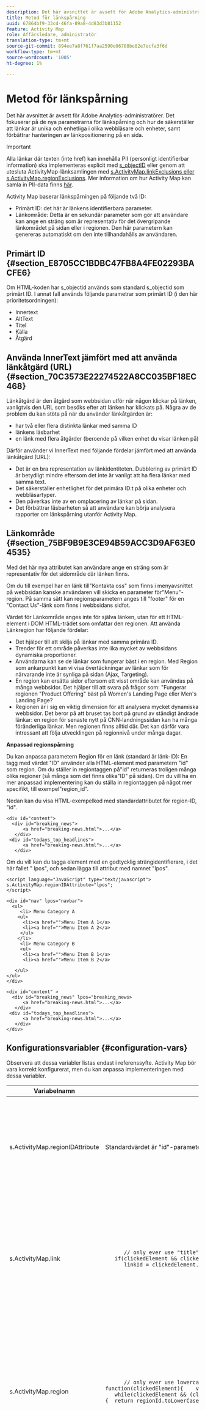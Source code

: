 ```yaml
---
description: Det här avsnittet är avsett för Adobe Analytics-administratörer. Det fokuserar på de nya parametrarna för länkspårning och hur de säkerställer att länkar är unika och enhetliga i olika webbläsare och enheter, samt förbättrar hanteringen av länkpositionering på en sida.
title: Metod för länkspårning
uuid: 67864bf9-33cd-46fa-89a8-4d83d3b81152
feature: Activity Map
role: Affärsledare, administratör
translation-type: tm+mt
source-git-commit: 894ee7a8f761f7aa2590e06708be82e7ecfa3f6d
workflow-type: tm+mt
source-wordcount: '1005'
ht-degree: 1%

---
```



# Metod för länkspårning

Det här avsnittet är avsett för Adobe Analytics-administratörer. Det fokuserar på de nya parametrarna för länkspårning och hur de säkerställer att länkar är unika och enhetliga i olika webbläsare och enheter, samt förbättrar hanteringen av länkpositionering på en sida.

>[!IMPORTANT]
>
>Alla länkar där texten (inte href) kan innehålla PII (personligt identifierbar information) ska implementeras explicit med [s_objectID](https://docs.adobe.com/content/help/en/analytics/implementation/vars/page-vars/page-variables.html) eller genom att utesluta ActivityMap-länksamlingen med [s.ActivityMap.linkExclusions eller s.ActivityMap.regionExclusions](/help/analyze/activity-map/activitymap-link-tracking/activitymap-link-tracking-methodology.md#configuration-vars). Mer information om hur Activity Map kan samla in PII-data finns [här](/help/analyze/activity-map/lnk-tracking-overview.md).

Activity Map baserar länkspårningen på följande två ID:

* Primärt ID: det här är länkens identifierbara parameter.
* Länkområde: Detta är en sekundär parameter som gör att användare kan ange en sträng som är representativ för det övergripande länkområdet på sidan eller i regionen. Den här parametern kan genereras automatiskt om den inte tillhandahålls av användaren.

## Primärt ID {#section_E8705CC1BDBC47FB8A4FE02293BACFE6}

Om HTML-koden har s_objectid används som standard s_objectid som primärt ID. I annat fall används följande parametrar som primärt ID (i den här prioritetsordningen):

* Innertext
* AltText
* Titel
* Källa
* Åtgärd

## Använda InnerText jämfört med att använda länkåtgärd (URL) {#section_70C3573E22274522A8CC035BF18EC468}

Länkåtgärd är den åtgärd som webbsidan utför när någon klickar på länken, vanligtvis den URL som besöks efter att länken har klickats på. Några av de problem du kan stöta på när du använder länkåtgärden är:

* har två eller flera distinkta länkar med samma ID
* länkens läsbarhet
* en länk med flera åtgärder (beroende på vilken enhet du visar länken på)

Därför använder vi InnerText med följande fördelar jämfört med att använda länkåtgärd (URL):

* Det är en bra representation av länkidentiteten. Dubblering av primärt ID är betydligt mindre eftersom det inte är vanligt att ha flera länkar med samma text.
* Det säkerställer enhetlighet för det primära ID:t på olika enheter och webbläsartyper.
* Den påverkas inte av en omplacering av länkar på sidan.
* Det förbättrar läsbarheten så att användare kan börja analysera rapporter om länkspårning utanför Activity Map.

## Länkområde {#section_75BF9B9E3CE94B59ACC3D9AF63E04535}

Med det här nya attributet kan användare ange en sträng som är representativ för det sidområde där länken finns.

Om du till exempel har en länk till&quot;Kontakta oss&quot; som finns i menyavsnittet på webbsidan kanske användaren vill skicka en parameter för&quot;Menu&quot;-region. På samma sätt kan regionsparametern anges till &quot;footer&quot; för en &quot;Contact Us&quot;-länk som finns i webbsidans sidfot.

Värdet för Länkområde anges inte för själva länken, utan för ett HTML-element i DOM HTML-trädet som omfattar den regionen.
Att använda Länkregion har följande fördelar:

* Det hjälper till att skilja på länkar med samma primära ID.
* Trender för ett område påverkas inte lika mycket av webbsidans dynamiska proportioner.
* Användarna kan se de länkar som fungerar bäst i en region. Med Region som ankarpunkt kan vi visa övertäckningar av länkar som för närvarande inte är synliga på sidan (Ajax, Targeting).
* En region kan ersätta sidor eftersom ett visst område kan användas på många webbsidor. Det hjälper till att svara på frågor som: &quot;Fungerar regionen &quot;Product Offering&quot; bäst på Women&#39;s Landing Page eller Men&#39;s Landing Page?
* Regionen är i sig en viktig dimension för att analysera mycket dynamiska webbsidor. Det beror på att bruset tas bort på grund av ständigt ändrade länkar: en region för senaste nytt på CNN-landningssidan kan ha många föränderliga länkar. Men regionen finns alltid där. Det kan därför vara intressant att följa utvecklingen på regionnivå under många dagar.

**Anpassad regionspårning**

Du kan anpassa parametern Region för en länk (standard är länk-ID): En tagg med värdet &quot;ID&quot; använder alla HTML-element med parametern &quot;id&quot; som region. Om du ställer in regiontaggen på&quot;id&quot; returneras troligen många olika regioner (så många som det finns olika&quot;ID&quot; på sidan). Om du vill ha en mer anpassad implementering kan du ställa in regiontaggen på något mer specifikt, till exempel&quot;region_id&quot;.

Nedan kan du visa HTML-exempelkod med standardattributet för region-ID, &quot;id&quot;.

```
<div id="content"> 
  <div id="breaking_news"> 
      <a href="breaking-news.html">...</a> 
   </div> 
 <div id="todays_top_headlines"> 
      <a href="breaking-news.html">...</a> 
   </div> 
```

Om du vill kan du tagga element med en godtycklig strängidentifierare, i det här fallet &quot; lpos&quot;, och sedan lägga till attribut med namnet &quot;lpos&quot;.

```
<script language="JavaScript" type="text/javascript">
s.ActivityMap.regionIDAttribute="lpos";
</script> 
   
<div id="nav" lpos="navbar"> 
  <ul> 
     <li> Menu Category A 
    <ul> 
      <li><a href="">Menu Item A 1</a> 
      <li><a href="">Menu Item A 2</a> 
     </ul> 
    </li> 
     <li> Menu Category B 
     <ul> 
      <li><a href="">Menu Item B 1</a>  
      <li><a href="">Menu Item B 2</a> 
  
   </ul> 
</ul> 
</div> 
  
<div id="content" > 
  <div id="breaking_news" lpos="breaking_news> 
      <a href="breaking-news.html">...</a> 
   </div> 
 <div id="todays_top_headlines"> 
      <a href="breaking-news.html">...</a> 
   </div> 
</div>
```

## Konfigurationsvariabler {#configuration-vars}

Observera att dessa variabler listas endast i referenssyfte. Activity Map bör vara korrekt konfigurerat, men du kan anpassa implementeringen med dessa variabler.

<table id="table_7BC8DC3F35CF49288D94BA707F06B283"> 
 <thead> 
  <tr> 
   <th colname="col1" class="entry"> Variabelnamn </th> 
   <th colname="col2" class="entry"> Exempel </th> 
   <th colname="col3" class="entry"> Beskrivning </th> 
  </tr> 
 </thead>
 <tbody> 
  <tr> 
   <td colname="col1"> s.ActivityMap.regionIDAttribute </td> 
   <td colname="col2"> Standardvärdet är "id"-parametern. Du kan ange den här till en annan parameter. </td> 
   <td colname="col3"> Sträng som identifierar det taggattribut som ska användas som region-ID från något överordnat element (parent, parent.parent, ...) i s.linkObject, dvs. <b>elementet som klickades på</b>. </td> 
  </tr> 
  <tr> 
   <td colname="col1"> s.ActivityMap.link </td> 
   <td colname="col2"> 
    <code>
      //&nbsp;only&nbsp;ever&nbsp;use&nbsp;"title"&nbsp;attributes&nbsp;from&nbsp;A&nbsp;tags function(clickedElement){ &nbsp;&nbsp;&nbsp;var&nbsp;linkId; &nbsp;&nbsp;&nbsp;if(clickedElement&nbsp;&amp;&amp;&nbsp;clickedElement.tagName.toUpperCase()&nbsp;===&nbsp;'A'){ &nbsp;&nbsp;&nbsp;&nbsp;&nbsp;&nbsp;linkId&nbsp;=&nbsp;clickedElement.getAttribute('title'); &nbsp;&nbsp;&nbsp;} &nbsp;&nbsp;&nbsp;return&nbsp;linkId; } 
    </code> </td> 
   <td colname="col3"> Funktion som tar emot det klickade HTMLElement och ska returnera ett strängvärde som representerar <b>länken som klickades på</b>. <p>Om returvärdet är false (null, undefined, empty string, 0) spåras ingen länk. </p> </td> 
  </tr> 
  <tr> 
   <td colname="col1"> s.ActivityMap.region </td> 
   <td colname="col2"> 
    <code>
      //&nbsp;only&nbsp;ever&nbsp;use&nbsp;lowercase&nbsp;version&nbsp;of&nbsp;tag&nbsp;name&nbsp;concatenated&nbsp;with&nbsp;first&nbsp;className&nbsp;as&nbsp;the&nbsp;region function(clickedElement){ &nbsp;&nbsp;&nbsp;var&nbsp;regionId,className; &nbsp;&nbsp;&nbsp;while(clickedElement&nbsp;&amp;&amp;&nbsp;(clickedElement=&nbsp;clickedElement.parentNode)){ &nbsp;regionId&nbsp;=&nbsp;clickedElement.tagName; &nbsp;if(regionId){ &nbsp;return&nbsp;regionId.toLowerCase(); &nbsp;} &nbsp;} } 
    </code> </td> 
   <td colname="col3"> Funktion som tar emot det klickade HTMLElement-objektet och ska returnera ett strängvärde som representerar <b>regionen där länken påträffades när användaren klickade på</b>. <p>Om returvärdet är false (null, undefined, empty string, 0) spåras ingen länk. </p> </td> 
  </tr> 
  <tr> 
   <td colname="col1"> s.ActivityMap.linkExclusions </td> 
   <td colname="col2"> 
    <code>
      //&nbsp;Exclude&nbsp;links&nbsp;tagged&nbsp;with&nbsp;a&nbsp;special&nbsp;linkExcluded&nbsp;CSS&nbsp;class &nbsp;&lt;style&gt; .linkExcluded{ &nbsp;&nbsp;display:&nbsp;block; &nbsp;&nbsp;height:&nbsp;1px; &nbsp;&nbsp;left:&nbsp;-9999px; &nbsp;&nbsp;overflow:&nbsp;hidden; &nbsp;&nbsp;position:&nbsp;absolute; &nbsp;&nbsp;width:&nbsp;1px; } &lt;/style&gt; &lt;a&nbsp;href="next-page.html"&gt;Link&nbsp;is&nbsp;tracked&nbsp;because&nbsp;link&nbsp;does&nbsp;not&nbsp;have&nbsp;hidden&nbsp;text&nbsp;matching&nbsp;the&nbsp;filter.&nbsp;&lt;/a&gt; &lt;a&nbsp;href="next-page.html"&gt;Link&nbsp;not&nbsp;tracked&nbsp;because&nbsp;s.ActivityMap.linkExclusions&nbsp;is&nbsp;set&nbsp;and&nbsp;this&nbsp;link&nbsp;has&nbsp;hidden&nbsp;text&nbsp;matching&nbsp;the&nbsp;filter. &nbsp;&lt;span&nbsp;class="linkExcluded"&gt;exclude-link1&lt;/span&gt; &lt;/a&gt; &lt;a&nbsp;href="next-page.html"&gt;Link&nbsp;not&nbsp;tracked&nbsp;because&nbsp;s.ActivityMap.linkExclusions&nbsp;is&nbsp;set&nbsp;and&nbsp;this&nbsp;link&nbsp;has&nbsp;hidden&nbsp;text&nbsp;matching&nbsp;the&nbsp;filter. &nbsp;&lt;span&nbsp;class="linkExcluded"&gt;exclude-link2&lt;/span&gt; &lt;/a&gt; &lt;script&gt; &nbsp;&nbsp;var&nbsp;s&nbsp;=&nbsp;s_gi('samplersid'); &nbsp;&nbsp;s.ActivityMap.linkExclusions&nbsp;=&nbsp;'exclude-link1,exclude-link2'; &lt;/script&gt; 
    </code> </td> 
   <td colname="col3"> <p>Sträng som tar emot en kommaavgränsad lista med strängar att söka efter i länktext. Om den hittas utesluts länken från att spåras av Activity Map. Om den inte anges görs inget försök att stoppa spårningen av länken av Activity Map. </p> </td> 
  </tr> 
  <tr> 
   <td colname="col1"> s.ActivityMap.regionExclusions </td> 
   <td colname="col2"> 
    <code>
      //&nbsp;Exclude&nbsp;regions&nbsp;on&nbsp;the&nbsp;page&nbsp;from&nbsp;its&nbsp;links&nbsp;being&nbsp;trackable&nbsp;by&nbsp;ActivityMap &lt;div&nbsp;id="links-included"&gt;&nbsp; &nbsp;&nbsp;&lt;a&nbsp;href="next-page.html"&gt;Link&nbsp;is&nbsp;tracked&nbsp;because&nbsp;s.ActivityMap.regionExclusions&nbsp;is&nbsp;set&nbsp;but&nbsp;does&nbsp;not&nbsp;match&nbsp;the&nbsp;filter.&lt;/a&gt; &lt;/div&gt; &lt;div&nbsp;id="links-excluded"&gt;&nbsp; &nbsp;&nbsp;&lt;a&nbsp;href="next-page.html"&gt;Link&nbsp;not&nbsp;tracked&nbsp;because&nbsp;s.ActivityMap.regionExclusions&nbsp;is&nbsp;set&nbsp;and&nbsp;this&nbsp;link&nbsp;matches&nbsp;the&nbsp;filter.&lt;/a&gt; &lt;/div&gt; &lt;script&gt; &nbsp;&nbsp;var&nbsp;s&nbsp;=&nbsp;s_gi('samplersid'); &nbsp;&nbsp;s.ActivityMap.regionExclusions&nbsp;=&nbsp;'links-excluded'; &lt;/script&gt;
    </code> </td> 
   <td colname="col3"> <p>Sträng som tar emot en kommaavgränsad lista med strängar som ska sökas efter i regionstext. Om den hittas utesluts länken från att spåras av Activity Map. Om den inte anges görs inget försök att stoppa spårningen av länken av Activity Map. </p> </td> 
  </tr> 
 </tbody> 
</table>
